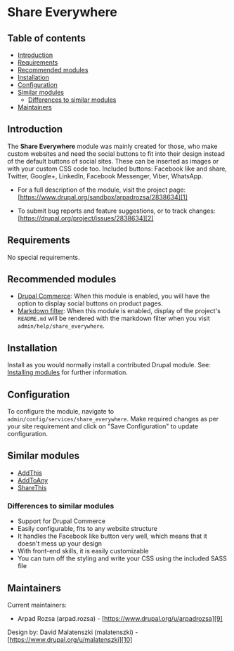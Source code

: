 # Share Everywhere

## Table of contents

* [Introduction](#introduction)
* [Requirements](#requirements)
* [Recommended modules](#recommended-modules)
* [Installation](#installation)
* [Configuration](#configuration)
* [Similar modules](#similar-modules)
  * [Differences to similar modules](#differences-to-similar-modules)
* [Maintainers](#maintainers)

## Introduction

The **Share Everywhere** module was mainly created for those, who make custom
websites and need the social buttons to fit into their design instead of the
default buttons of social sites. These can be inserted as images or with your
custom CSS code too. Included buttons: Facebook like and share, Twitter,
Google+, LinkedIn, Facebook Messenger, Viber, WhatsApp.

* For a full description of the module, visit the project page:
  [https://www.drupal.org/sandbox/arpadrozsa/2838634][1]

* To submit bug reports and feature suggestions, or to track changes:
  [https://drupal.org/project/issues/2838634][2]

## Requirements

No special requirements.

## Recommended modules

* [Drupal Commerce][3]:
  When this module is enabled, you will have the option to display social
  buttons on product pages.
* [Markdown filter][4]:
  When this module is enabled, display of the project's `README.md` will be
  rendered with the markdown filter when you visit
  `admin/help/share_everywhere`.

## Installation

Install as you would normally install a contributed Drupal module.
See: [Installing modules][5] for further information.

## Configuration

To configure the module, navigate to `admin/config/services/share_everywhere`.
Make required changes as per your site requirement and click on
"Save Configuration" to update configuration.

## Similar modules

* [AddThis][6]
* [AddToAny][7]
* [ShareThis][8]

### Differences to similar modules

* Support for Drupal Commerce
* Easily configurable, fits to any website structure
* It handles the Facebook like button very well,
  which means that it doesn't mess up your design
* With front-end skills, it is easily customizable
* You can turn off the styling and write your CSS using the included SASS file

## Maintainers

Current maintainers:

* Arpad Rozsa (arpad.rozsa) - [https://www.drupal.org/u/arpadrozsa][9]

Design by:
David Malatenszki (malatenszki) - [https://www.drupal.org/u/malatenszki][10]

[1]: https://www.drupal.org/sandbox/arpadrozsa/2838634
[2]: https://drupal.org/project/issues/2838634
[3]: https://drupal.org/project/commerce
[4]: https://drupal.org/project/markdown
[5]: https://drupal.org/documentation/install/modules-themes/modules-8
[6]: https://drupal.org/project/addthis
[7]: https://drupal.org/project/addtoany
[8]: https://drupal.org/project/sharethis
[9]: https://www.drupal.org/u/arpadrozsa
[10]: https://www.drupal.org/u/malatenszki
